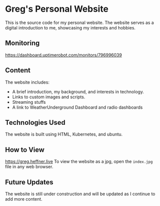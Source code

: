# Greg's Personal Website

This is the source code for my personal website. The website serves as a digital introduction to me, showcasing my interests and hobbies.

## Monitoring
https://dashboard.uptimerobot.com/monitors/796996039

## Content

The website includes:

- A brief introduction, my background, and interests in technology.
- Links to custom images and scripts.
- Streaming stuffs
- A link to WeatherUnderground Dashboard and radio dashboards

## Technologies Used

The website is built using HTML, Kubernetes, and ubuntu.

## How to View

https://greg.heffner.live
To view the website as a jpg, open the `index.jpg` file in any web browser.

## Future Updates

The website is still under construction and will be updated as I continue to add more content.
